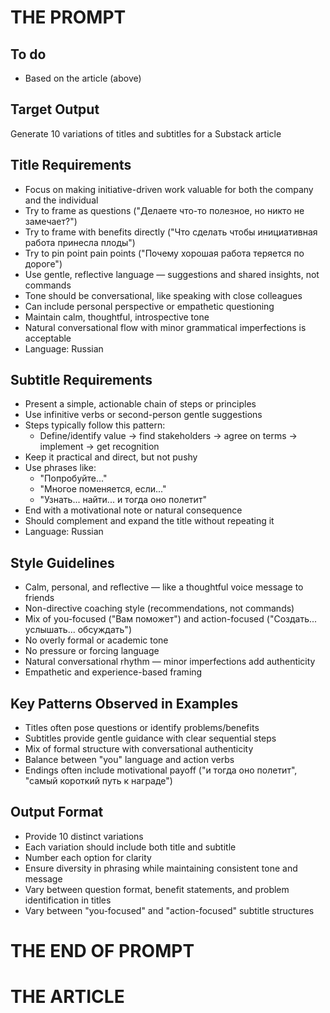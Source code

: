# THE PROMPT

## To do

- Based on the article (above)

## Target Output

Generate 10 variations of titles and subtitles for a Substack article

## Title Requirements

- Focus on making initiative-driven work valuable for both the company and the individual
- Try to frame as questions ("Делаете что-то полезное, но никто не замечает?")
- Try to frame with benefits directly ("Что сделать чтобы инициативная работа принесла плоды")
- Try to pin point pain points ("Почему хорошая работа теряется по дороге")
- Use gentle, reflective language — suggestions and shared insights, not commands
- Tone should be conversational, like speaking with close colleagues
- Can include personal perspective or empathetic questioning
- Maintain calm, thoughtful, introspective tone
- Natural conversational flow with minor grammatical imperfections is acceptable
- Language: Russian

## Subtitle Requirements

- Present a simple, actionable chain of steps or principles
- Use infinitive verbs or second-person gentle suggestions
- Steps typically follow this pattern:
  - Define/identify value → find stakeholders → agree on terms → implement → get recognition
- Keep it practical and direct, but not pushy
- Use phrases like:
  - "Попробуйте..."
  - "Многое поменяется, если..."
  - "Узнать... найти... и тогда оно полетит"
- End with a motivational note or natural consequence
- Should complement and expand the title without repeating it
- Language: Russian

## Style Guidelines

- Calm, personal, and reflective — like a thoughtful voice message to friends
- Non-directive coaching style (recommendations, not commands)
- Mix of you-focused ("Вам поможет") and action-focused ("Создать... услышать... обсуждать")
- No overly formal or academic tone
- No pressure or forcing language
- Natural conversational rhythm — minor imperfections add authenticity
- Empathetic and experience-based framing

## Key Patterns Observed in Examples

- Titles often pose questions or identify problems/benefits
- Subtitles provide gentle guidance with clear sequential steps
- Mix of formal structure with conversational authenticity
- Balance between "you" language and action verbs
- Endings often include motivational payoff ("и тогда оно полетит", "самый короткий путь к награде")

## Output Format

- Provide 10 distinct variations
- Each variation should include both title and subtitle
- Number each option for clarity
- Ensure diversity in phrasing while maintaining consistent tone and message
- Vary between question format, benefit statements, and problem identification in titles
- Vary between "you-focused" and "action-focused" subtitle structures

# THE END OF PROMPT

# THE ARTICLE
